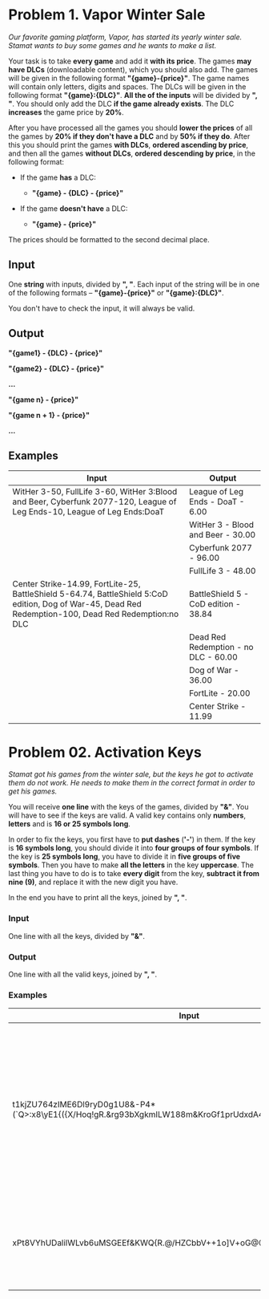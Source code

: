 Problem 1. Vapor Winter Sale
============================

*Our favorite gaming platform, Vapor, has started its yearly winter sale. Stamat
wants to buy some games and he wants to make a list.*

Your task is to take **every game** and add it **with its price**. The games
**may have DLCs** (downloadable content), which you should also add. The games
will be given in the following format **"{game}-{price}"**. The game names will
contain only letters, digits and spaces. The DLCs will be given in the following
format **"{game}:{DLC}"**. **All the of the inputs** will be divided by **",
"**. You should only add the DLC **if the game already exists**. The DLC
**increases** the game price by **20%**.

After you have processed all the games you should **lower the prices** of all
the games by **20% if they don't have a DLC** and by **50% if they do**. After
this you should print the games **with DLCs**, **ordered ascending by price**,
and then all the games **without DLCs**, **ordered descending by price**, in the
following format:

-   If the game **has** a DLC:

    -   **"{game} - {DLC} - {price}"**

-   If the game **doesn't have** a DLC:

    -   **"{game} - {price}"**

The prices should be formatted to the second decimal place.

Input
-----

One **string** with inputs, divided by **", "**. Each input of the string will
be in one of the following formats – **"{game}-{price}"** or **"{game}:{DLC}"**.

You don't have to check the input, it will always be valid.

Output
------

**"{game1} - {DLC} - {price}"**

**"{game2} - {DLC} - {price}"**

**...**

**"{game n} - {price}"**

**"{game n + 1} - {price}"**

**...**

Examples
--------

| **Input**                                                                                                                                              | **Output**                                                                                                                          |
|--------------------------------------------------------------------------------------------------------------------------------------------------------|-------------------------------------------------------------------------------------------------------------------------------------|
| WitHer 3-50, FullLife 3-60, WitHer 3:Blood and Beer, Cyberfunk 2077-120, League of Leg Ends-10, League of Leg Ends:DoaT | League of Leg Ends - DoaT - 6.00 |
| | WitHer 3 - Blood and Beer - 30.00 |
| | Cyberfunk 2077 - 96.00 |
| | FullLife 3 - 48.00 |
| Center Strike-14.99, FortLite-25, BattleShield 5-64.74, BattleShield 5:CoD edition, Dog of War-45, Dead Red Redemption-100, Dead Red Redemption:no DLC | BattleShield 5 - CoD edition - 38.84 | 
| | Dead Red Redemption - no DLC - 60.00 |
| | Dog of War - 36.00 | 
| |FortLite - 20.00 |
| |Center Strike - 11.99 |

Problem 02. Activation Keys
===========================

*Stamat got his games from the winter sale, but the keys he got to activate them
do not work. He needs to make them in the correct format in order to get his
games.*

You will receive **one line** with the keys of the games, divided by **"&"**.
You will have to see if the keys are valid. A valid key contains only
**numbers**, **letters** and is **16 or 25 symbols long**.

In order to fix the keys, you first have to **put dashes** (**'-'**) in them. If
the key is **16 symbols long**, you should divide it into **four groups of four
symbols**. If the key is **25 symbols long**, you have to divide it in **five
groups of five symbols**. Then you have to make **all the letters** in the key
**uppercase**. The last thing you have to do is to take **every digit** from the
key, **subtract it from nine (9)**, and replace it with the new digit you have.

In the end you have to print all the keys, joined by **", "**.

### Input

One line with all the keys, divided by **"&"**.

### Output

One line with all the valid keys, joined by **", "**.

### Examples

| **Input**                                                                                                    | **Output**                                                                                   |
|--------------------------------------------------------------------------------------------------------------|----------------------------------------------------------------------------------------------|
| t1kjZU764zIME6Dl9ryD0g1U8&-P4\*(\`Q\>:x8\\yE1{({X/Hoq!gR.&rg93bXgkmILW188m&KroGf1prUdxdA4ln&U3WH9kXPY0SncCfs | T8KJZ-U235Z-IME3D-L0RYD-9G8U1, RG06-BXGK-MILW-811M, KROG-F8PR-UDXD-A5LN, U6WH-0KXP-Y9SN-CCFS |
| xPt8VYhUDalilWLvb6uMSGEEf&KWQ{R.\@/HZCbbV++1o]V+oG\@\@fF\^93&y6fT5EGFgZHqlFiS                                | XPT1V-YHUDA-LILWL-VB3UM-SGEEF, Y3FT-4EGF-GZHQ-LFIS                                           |
